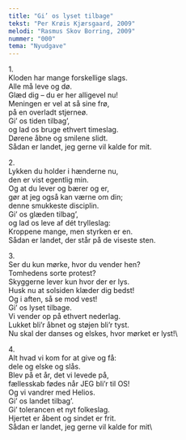 ```yaml
---
title: "Gi’ os lyset tilbage"
tekst: "Per Krøis Kjærsgaard, 2009"
melodi: "Rasmus Skov Borring, 2009"
nummer: "000"
tema: "Nyudgave"
---
```

1\.\
Kloden har mange forskellige slags.\
Alle må leve og dø.\
Glæd dig – du er her alligevel nu!\
Meningen er vel at så sine frø,\
på en overladt stjerneø.\
Gi’ os tiden tilbag’,\
og lad os bruge ethvert timeslag.\
Dørene åbne og smilene slidt.\
Sådan er landet, jeg gerne vil kalde for mit.

2\.\
Lykken du holder i hænderne nu,\
den er vist egentlig min.\
Og at du lever og bærer og er,\
gør at jeg også kan værne om din;\
denne smukkeste disciplin.\
Gi’ os glæden tilbag’,\
og lad os leve af dét trylleslag:\
Kroppene mange, men styrken er en.\
Sådan er landet, der står på de viseste sten.

3\.\
Ser du kun mørke, hvor du vender hen?\
Tomhedens sorte protest?\
Skyggerne lever kun hvor der er lys.\
Husk nu at solsiden klæder dig bedst!\
Og i aften, så se mod vest!\
Gi’ os lyset tilbage.\
Vi vender op på ethvert nederlag.\
Lukket bli’r åbnet og støjen bli’r tyst.\
Nu skal der danses og elskes, hvor mørket er lyst!\


4\.\
Alt hvad vi kom for at give og få:\
dele og elske og slås.\
Blev på et år, det vi levede på,\
fællesskab fødes når JEG bli’r til OS!\
Og vi vandrer med Helios.\
Gi’ os landet tilbag’.\
Gi’ tolerancen et nyt folkeslag.\
Hjertet er åbent og sindet er frit.\
Sådan er landet, jeg gerne vil kalde for mit\
